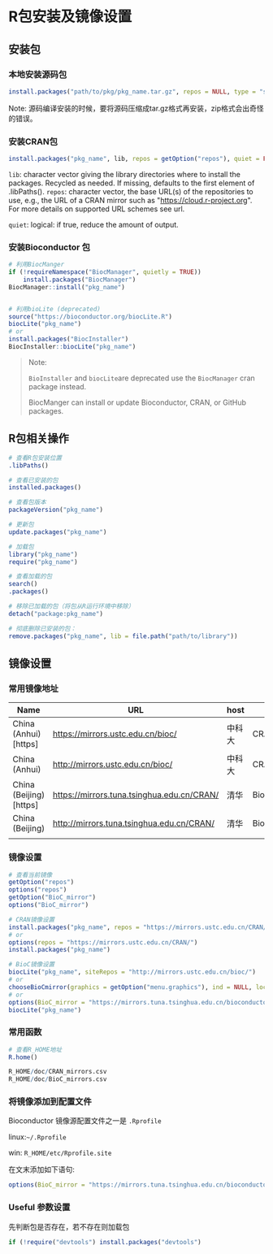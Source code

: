 # R包安装及镜像设置

## 安装包

### 本地安装源码包

```R
install.packages("path/to/pkg/pkg_name.tar.gz", repos = NULL, type = "source")
```

Note: 源码编译安装的时候，要将源码压缩成tar.gz格式再安装，zip格式会出奇怪的错误。

### 安装CRAN包

```R
install.packages("pkg_name", lib, repos = getOption("repos"), quiet = FALSE)
```

`lib`: character vector giving the library directories where to install the packages. Recycled as needed. If missing, defaults to the first element of .libPaths().
`repos`: character vector, the base URL(s) of the repositories to use, e.g., the URL of a CRAN mirror such as "https://cloud.r-project.org". For more details on supported URL schemes see url.

`quiet`: logical: if true, reduce the amount of output.

### 安装Bioconductor 包

```R
# 利用BiocManger 
if (!requireNamespace("BiocManager", quietly = TRUE))
    install.packages("BiocManager")
BiocManager::install("pkg_name")


# 利用bioLite (deprecated)
source("https://bioconductor.org/biocLite.R")
biocLite("pkg_name")
# or
install.packages("BiocInstaller")
BiocInstaller::biocLite("pkg_name")  
```

> Note: 
>
> `BioInstaller` and `biocLite`are deprecated use the `BiocManager` cran package instead.
>
> BiocManger can install or update Bioconductor, CRAN, or GitHub packages.

## R包相关操作

```R
# 查看R包安装位置
.libPaths()

# 查看已安装的包
installed.packages()

# 查看包版本
packageVersion("pkg_name")

# 更新包
update.packages("pkg_name")

# 加载包
library("pkg_name")
require("pkg_name")

# 查看加载的包
search()
.packages()

# 移除已加载的包（将包从R运行环境中移除）
detach("package:pkg_name")

# 彻底删除已安装的包：
remove.packages("pkg_name", lib = file.path("path/to/library"))
```

## 镜像设置

### 常用镜像地址

| Name                      | URL                                        | host   | type        |
| ------------------------- | ------------------------------------------ | ------ | ----------- |
| China (Anhui)   [https]   | https://mirrors.ustc.edu.cn/bioc/          | 中科大 | CRAN_mirror |
| China (Anhui)             | http://mirrors.ustc.edu.cn/bioc/           | 中科大 | CRAN_mirror |
| China (Beijing)   [https] | https://mirrors.tuna.tsinghua.edu.cn/CRAN/ | 清华   | BioC_mirror |
| China (Beijing)           | http://mirrors.tuna.tsinghua.edu.cn/CRAN/  | 清华   | BioC_mirror |
|                           |                                            |        |             |

### 镜像设置

```R
# 查看当前镜像
getOption("repos")
options("repos")
getOption("BioC_mirror")
options("BioC_mirror")

# CRAN镜像设置
install.packages("pkg_name", repos = "https://mirrors.ustc.edu.cn/CRAN/")
# or
options(repos = "https://mirrors.ustc.edu.cn/CRAN/")
install.packages("pkg_name")

# BioC镜像设置
biocLite("pkg_name", siteRepos = "http://mirrors.ustc.edu.cn/bioc/")
# or
chooseBioCmirror(graphics = getOption("menu.graphics"), ind = NULL, local.only = FALSE)
# or
options(BioC_mirror = "https://mirrors.tuna.tsinghua.edu.cn/bioconductor")
biocLite("pkg_name")
```

### 常用函数

```R
# 查看R_HOME地址
R.home()

R_HOME/doc/CRAN_mirrors.csv
R_HOME/doc/BioC_mirrors.csv
```

### 将镜像添加到配置文件

Bioconductor 镜像源配置文件之一是 `.Rprofile`

linux:`~/.Rprofile` 

win: `R_HOME/etc/Rprofile.site`

在文末添加如下语句:

```R
options(BioC_mirror = "https://mirrors.tuna.tsinghua.edu.cn/bioconductor")
```

### Useful 参数设置

先判断包是否存在，若不存在则加载包

```R
if (!require("devtools") install.packages("devtools")
```




